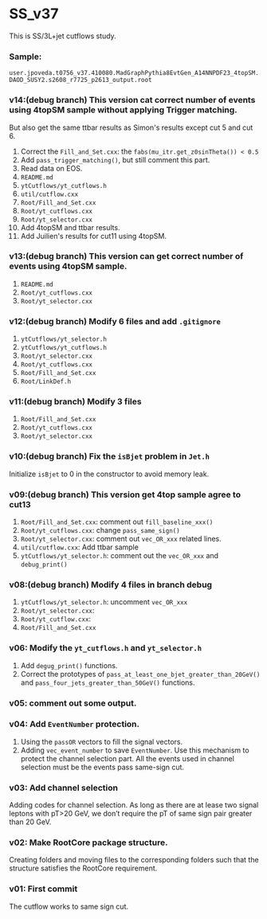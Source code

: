 # SS_v37
This is SS/3L+jet cutflows study.

### Sample: 
`user.jpoveda.t0756_v37.410080.MadGraphPythia8EvtGen_A14NNPDF23_4topSM.DAOD_SUSY2.s2608_r7725_p2613_output.root`

### v14:(debug branch) This version cat correct number of events using 4topSM sample without applying Trigger matching.
But also get the same ttbar results as Simon's results except cut 5 and cut 6.

1. Correct the `Fill_and_Set.cxx`: the `fabs(mu_itr.get_z0sinTheta()) < 0.5`
2. Add `pass_trigger_matching()`, but still comment this part.
3. Read data on EOS.
4. `README.md`
5. `ytCutflows/yt_cutflows.h`
6. `util/cutflow.cxx`
7. `Root/Fill_and_Set.cxx`
8. `Root/yt_cutflows.cxx`
9. `Root/yt_selector.cxx`
10. Add 4topSM and ttbar results.
11. Add Juilien's results for cut11 using 4topSM.


### v13:(debug branch) This version can get correct number of events using 4topSM sample.
1. `README.md`
2. `Root/yt_cutflows.cxx`
3. `Root/yt_selector.cxx`


### v12:(debug branch) Modify 6 files and add `.gitignore`
1. `ytCutflows/yt_selector.h`
2. `ytCutflows/yt_cutflows.h`
3. `Root/yt_selector.cxx`
4. `Root/yt_cutflows.cxx`
5. `Root/Fill_and_Set.cxx`
6. `Root/LinkDef.h`


### v11:(debug branch) Modify 3 files
1. `Root/Fill_and_Set.cxx`
2. `Root/yt_cutflows.cxx`
3. `Root/yt_selector.cxx`


### v10:(debug branch) Fix the `isBjet` problem in `Jet.h`
Initialize `isBjet` to 0 in the constructor to avoid memory leak.


### v09:(debug branch) This version get 4top sample agree to cut13
1. `Root/Fill_and_Set.cxx`: comment out `fill_baseline_xxx()`
2. `Root/yt_cutflows.cxx`: change `pass_same_sign()`
3. `Root/yt_selector.cxx`: comment out `vec_OR_xxx` related lines.
4. `util/cutflow.cxx`: Add ttbar sample
5. `ytCutflows/yt_selector.h`: comment out the `vec_OR_xxx` and `debug_print()`


### v08:(debug branch) Modify 4 files in branch debug
1. `ytCutflows/yt_selector.h`: uncomment `vec_OR_xxx`
2. `Root/yt_selector.cxx`:
3. `Root/yt_cutflow.cxx`:
4. `Root/Fill_and_Set.cxx`


### v06: Modify the `yt_cutflows.h` and `yt_selector.h`
1. Add `degug_print()` functions.
2. Correct the prototypes of `pass_at_least_one_bjet_greater_than_20GeV()` and `pass_four_jets_greater_than_50GeV()` functions.


### v05: comment out some output.


### v04: Add `EventNumber` protection.
1. Using the `passOR` vectors to fill the signal vectors.
2. Adding `vec_event_number` to save `EventNumber`. Use this mechanism to protect the channel selection part. All the events used in channel selection must be the events pass same-sign cut.


### v03: Add channel selection
Adding codes for channel selection. As long as there are at lease two signal leptons with pT>20 GeV, we don’t require the pT of same sign pair greater than 20 GeV.


### v02: Make RootCore package structure.
Creating folders and moving files to the corresponding folders such that the structure satisfies the RootCore requirement.


### v01: First commit
The cutflow works to same sign cut.